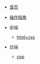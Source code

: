 

* [首页](README)
* [操作指南](guide.md)

* 前端
    * [html+css](frontend/html+css/)

* 后端
    * [cpp](backend/cpp/)
